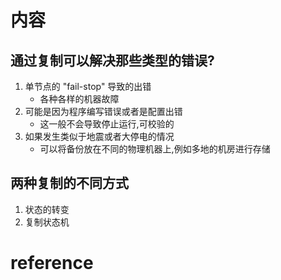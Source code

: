 # 内容

## 通过复制可以解决那些类型的错误?
1. 单节点的 "fail-stop" 导致的出错
   - 各种各样的机器故障
2. 可能是因为程序编写错误或者是配置出错
   - 这一般不会导致停止运行,可校验的
3. 如果发生类似于地震或者大停电的情况
   - 可以将备份放在不同的物理机器上,例如多地的机房进行存储

## 两种复制的不同方式
1. 状态的转变
2. 复制状态机

# reference
